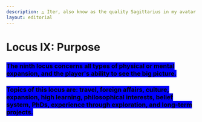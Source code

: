 ```yaml
---
description: △ Iter, also know as the quality Sagittarius in my avatar △
layout: editorial
---
```


# Locus IX: Purpose

### <mark style="background-color:blue;">The ninth locus concerns all types of physical or mental expansion, and the player's ability to see the big picture.</mark>

### <mark style="background-color:blue;">Topics of this locus are: travel, foreign affairs, culture, expansion, high learning, philosophical interests, belief system, PhDs, experience through exploration, and long-term projects.</mark>

